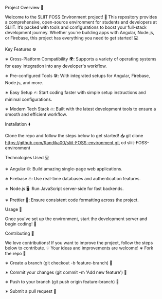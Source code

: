 Project Overview 🎯

Welcome to the SLIIT FOSS Environment project! 🚀 This repository provides a comprehensive, open-source environment for students and developers at SLIIT. It’s packed with tools 
and configurations to boost your full-stack development journey. Whether you're building apps with Angular, Node.js, or Firebase, this project has everything you need to get started! 💻

Key Features ⚙️

∗ Cross-Platform Compatibility 🌍: Supports a variety of operating systems for easy integration into any developer's workflow. 

∗ Pre-configured Tools 🛠️: With integrated setups for Angular, Firebase, Node.js, and more.

∗ Easy Setup ⚡: Start coding faster with simple setup instructions and minimal configurations.

∗ Modern Tech Stack 🔥: Built with the latest development tools to ensure a smooth and efficient workflow.

Installation ⬇️

Clone the repo and follow the steps below to get started! 📥
git clone https://github.com/Randika00/sliit-FOSS-environment.git
cd sliit-FOSS-environment

Technologies Used 💻

∗ Angular 🌐: Build amazing single-page web applications.

∗ Firebase 🔥: Use real-time databases and authentication features.

∗ Node.js 🖥️: Run JavaScript server-side for fast backends.

∗ Prettier 🎨: Ensure consistent code formatting across the project.

Usage 🔧

Once you've set up the environment, start the development server and begin coding! 🎉

Contributing 🤝

We love contributions! If you want to improve the project, follow the steps below to contribute. 💡 Your ideas and improvements are welcome!
∗ Fork the repo 🍴

∗ Create a branch (git checkout -b feature-branch) 🌿

∗ Commit your changes (git commit -m 'Add new feature') 📝

∗ Push to your branch (git push origin feature-branch) 🚀

∗ Submit a pull request 💬
